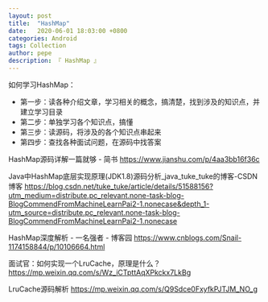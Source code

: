 ```yaml
---
layout: post
title:  "HashMap"
date:   2020-06-01 18:03:00 +0800
categories: Android
tags: Collection
author: pepe
description: 『 HashMap 』
---
```


如何学习HashMap：

 * 第一步：读各种介绍文章，学习相关的概念，搞清楚，找到涉及的知识点，并建立学习目录
 * 第二步：单独学习各个知识点，搞懂
 * 第三步：读源码，将涉及的各个知识点串起来
 * 第四步：查找各种面试问题，在源码中找答案
 



HashMap源码详解一篇就够 - 简书
https://www.jianshu.com/p/4aa3bb16f36c

Java中HashMap底层实现原理(JDK1.8)源码分析_java_tuke_tuke的博客-CSDN博客
https://blog.csdn.net/tuke_tuke/article/details/51588156?utm_medium=distribute.pc_relevant.none-task-blog-BlogCommendFromMachineLearnPai2-1.nonecase&depth_1-utm_source=distribute.pc_relevant.none-task-blog-BlogCommendFromMachineLearnPai2-1.nonecase

HashMap深度解析 - 一名强者 - 博客园
https://www.cnblogs.com/Snail-1174158844/p/10106664.html

面试官：如何实现一个LruCache，原理是什么？
https://mp.weixin.qq.com/s/Wz_iCTpttAqXPkckx7LkBg

LruCache源码解析
https://mp.weixin.qq.com/s/Q9Sdce0FxyfkPJTJM_NO_g
















